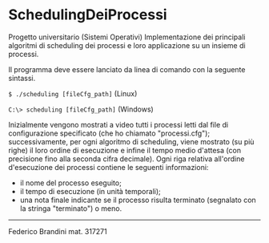 # SchedulingDeiProcessi
Progetto universitario (Sistemi Operativi)
Implementazione dei principali algoritmi di scheduling dei processi e loro applicazione su un insieme di processi.

Il programma deve essere lanciato da linea di comando con la seguente sintassi.

`$ ./scheduling [fileCfg_path]`   (Linux)

`C:\> scheduling [fileCfg_path]`	(Windows)

Inizialmente vengono mostrati a video tutti i processi letti dal file di configurazione specificato (che ho chiamato "processi.cfg"); successivamente, per ogni algoritmo di scheduling, viene mostrato (su più righe) il loro ordine di esecuzione e infine il tempo medio d'attesa (con precisione fino alla seconda cifra decimale). Ogni riga relativa all'ordine d'esecuzione dei processi contiene le seguenti informazioni:
- il nome del processo eseguito;
- il tempo di esecuzione (in unità temporali);
- una nota finale indicante se il processo risulta terminato (segnalato con la stringa "terminato") o meno.

**************************

Federico Brandini
mat. 317271
